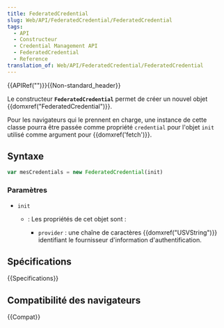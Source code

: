 ```yaml
---
title: FederatedCredential
slug: Web/API/FederatedCredential/FederatedCredential
tags:
  - API
  - Constructeur
  - Credential Management API
  - FederatedCredential
  - Reference
translation_of: Web/API/FederatedCredential/FederatedCredential
---
```


{{APIRef("")}}{{Non-standard_header}}

Le constructeur **`FederatedCredential`** permet de créer un nouvel objet {{domxref("FederatedCredential")}}.

Pour les navigateurs qui le prennent en charge, une instance de cette classe pourra être passée comme propriété `credential` pour l'objet `init` utilisé comme argument pour {{domxref('fetch')}}.

## Syntaxe

```js
var mesCredentials = new FederatedCredential(init)
```

### Paramètres

- `init`

  - : Les propriétés de cet objet sont :

    - `provider` : une chaîne de caractères {{domxref("USVString")}} identifiant le fournisseur d'information d'authentification.

## Spécifications

{{Specifications}}

## Compatibilité des navigateurs

{{Compat}}
